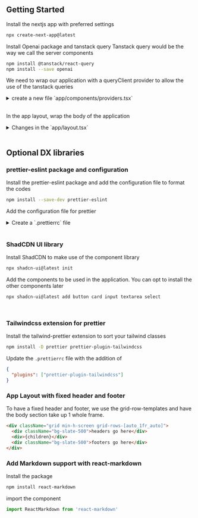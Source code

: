 ## Getting Started

Install the nextjs app with preferred settings

```bash
npx create-next-app@latest
```

Install Openai package and tanstack query
Tanstack query would be the way we call the server components

```bash
npm install @tanstack/react-query
npm install --save openai
```

We need to wrap our application with a queryClient provider to allow the use of the tanstack queries

<details>
<summary>create a new file `app/components/providers.tsx`</summary>

```typescript
'use client'

import { QueryClient, QueryClientProvider } from '@tanstack/react-query'
import { ReactNode } from 'react'

const queryClient = new QueryClient()

type IProvidersProps = {
  children: ReactNode
}

function Providers({ children }: IProvidersProps) {
  return (
    <QueryClientProvider client={queryClient}>{children}</QueryClientProvider>
  )
}

export default Providers
```

</details>

<br />

In the app layout, wrap the body of the application

<details>
<summary>
Changes in the `app/layout.tsx`
</summary>

```typescript
    <html lang="en">
      <Providers>
        <body className={inter.className}>{children}</body>
      </Providers>
    </html>
```

</details>

<br />

## Optional DX libraries

### prettier-eslint package and configuration

Install the prettier-eslint package and add the configuration file to format the codes

```bash
npm install --save-dev prettier-eslint
```

Add the configuration file for prettier

<details>
<summary>
Create a `.prettierrc` file</summary>

```json
{
  "trailingComma": "es5",
  "tabWidth": 2,
  "semi": false,
  "singleQuote": true
}
```

</details>

<br/>

### ShadCDN UI library

Install ShadCDN to make use of the component library

```bash
npx shadcn-ui@latest init
```

Add the components to be used in the application.
You can opt to install the other components later

```
npx shadcn-ui@latest add button card input textarea select
```

<br />

### Tailwindcss extension for prettier

Install the tailwind-prettier extension to sort your tailwind classes

```bash
npm install -D prettier prettier-plugin-tailwindcss
```

Update the `.prettierrc` file with the addition of

```json
{
  "plugins": ["prettier-plugin-tailwindcss"]
}
```

### App Layout with fixed header and footer

To have a fixed header and footer, we use the grid-row-templates and have the body section take up 1 whole frame.

```html
<div className="grid min-h-screen grid-rows-[auto_1fr_auto]">
  <div className="bg-slate-500">headers go here</div>
  <div>{children}</div>
  <div className="bg-slate-500">footers go here</div>
</div>
```

### Add Markdown support with react-markdown

Install the package

```bash
npm install react-markdown
```

import the component

```typescript
import ReactMarkdown from 'react-markdown'
```
